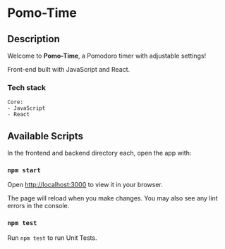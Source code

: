 # Pomo-Time

## Description

<p>Welcome to <b>Pomo-Time</b>, a Pomodoro timer with adjustable settings!</p>
<p>Front-end built with JavaScript and React. </p>

### Tech stack

```
Core:
- JavaScript
- React
```

## Available Scripts

In the frontend and backend directory each, open the app with:

### `npm start`

Open [http://localhost:3000](http://localhost:3000) to view it in your browser.

The page will reload when you make changes.
You may also see any lint errors in the console.

### `npm test`

Run `npm test` to run Unit Tests.
